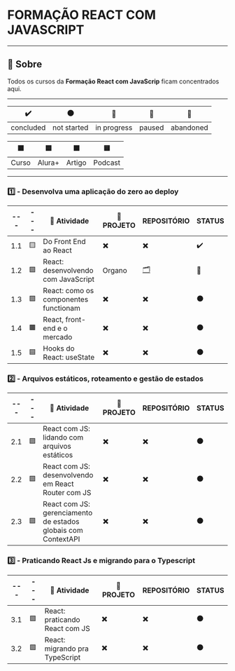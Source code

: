 # FORMAÇÃO REACT COM JAVASCRIPT

---

## 📌 Sobre
  Todos os cursos da **Formação React com JavaScrip** ficam concentrados aqui.

---

| ✔️ | ⚫ | 🔵 | 🔶 | 🔴 | 
| --- | --- | --- | --- | --- |
| concluded | not started | in progress | paused | abandoned |

| 🟪 | 🟦 | 🟫  | 🟨 |
| --- | --- | --- | --- |
| Curso | Alura+ | Artigo | Podcast |

---

### 1️⃣ - Desenvolva uma aplicação do zero ao deploy

| --- | --- | 📘 Atividade | 🔗 PROJETO | REPOSITÓRIO | STATUS |
| --- | --- | --- | --- | --- | --- |
| 1.1 | 🟨 | Do Front End ao React | ✖️ | ✖️ | ✔️ |
| 1.2 | 🟪 | React: desenvolvendo com JavaScript | Organo | [🗂️](./desenvolvendoComJS/) | 🔵 |
| 1.3 | 🟪 | React: como os componentes functionam | ✖️ | ✖️ | ⚫ |
| 1.4 | 🟫 | React, front-end e o mercado | ✖️ | ✖️ | ⚫ |
| 1.5 | 🟦 | Hooks do React: useState | ✖️ | ✖️ | ⚫ |


### 2️⃣ - Arquivos estáticos, roteamento e gestão de estados

| --- | --- | 📘 Atividade | 🔗 PROJETO | REPOSITÓRIO | STATUS |
| --- | --- | --- | --- | --- | --- |
| 2.1 | 🟪 | React com JS: lidando com arquivos estáticos | ✖️ | ✖️ | ⚫ |
| 2.2 | 🟪 | React com JS: desenvolvendo em React Router com JS | ✖️ | ✖️ | ⚫ |
| 2.3 | 🟪 | React com JS: gerenciamento de estados globais com ContextAPI | ✖️ | ✖️ | ⚫ |


### 3️⃣ - Praticando React Js e migrando para o Typescript

| --- | --- | 📘 Atividade | 🔗 PROJETO | REPOSITÓRIO | STATUS |
| --- | --- | --- | --- | --- | --- |
| 3.1 | 🟪 | React: praticando React com JS | ✖️ | ✖️ | ⚫ |
| 3.2 | 🟪 | React: migrando pra TypeScript | ✖️ | ✖️ | ⚫ |
